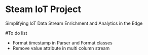 # Steam IoT Project
Simplifying IoT Data Stream Enrichment and Analytics in the Edge

#To do list
* Format timestamp in Parser and Format classes
* Remove value attribute in multi column stream

